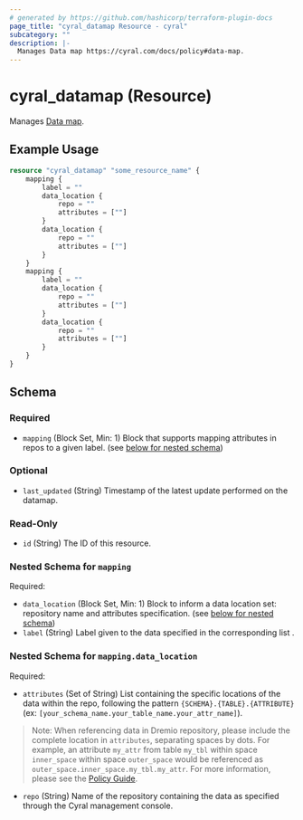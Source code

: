 ```yaml
---
# generated by https://github.com/hashicorp/terraform-plugin-docs
page_title: "cyral_datamap Resource - cyral"
subcategory: ""
description: |-
  Manages Data map https://cyral.com/docs/policy#data-map.
---
```


# cyral_datamap (Resource)

Manages [Data map](https://cyral.com/docs/policy#data-map).

## Example Usage

```terraform
resource "cyral_datamap" "some_resource_name" {
    mapping {
        label = ""
        data_location {
            repo = ""
            attributes = [""]
        }
        data_location {
            repo = ""
            attributes = [""]
        }
    }
    mapping {
        label = ""
        data_location {
            repo = ""
            attributes = [""]
        }
        data_location {
            repo = ""
            attributes = [""]
        }
    }
}
```

<!-- schema generated by tfplugindocs -->

## Schema

### Required

- `mapping` (Block Set, Min: 1) Block that supports mapping attributes in repos to a given label. (see [below for nested schema](#nestedblock--mapping))

### Optional

- `last_updated` (String) Timestamp of the latest update performed on the datamap.

### Read-Only

- `id` (String) The ID of this resource.

<a id="nestedblock--mapping"></a>

### Nested Schema for `mapping`

Required:

- `data_location` (Block Set, Min: 1) Block to inform a data location set: repository name and attributes specification. (see [below for nested schema](#nestedblock--mapping--data_location))
- `label` (String) Label given to the data specified in the corresponding list .

<a id="nestedblock--mapping--data_location"></a>

### Nested Schema for `mapping.data_location`

Required:

- `attributes` (Set of String) List containing the specific locations of the data within the repo, following the pattern `{SCHEMA}.{TABLE}.{ATTRIBUTE}` (ex: `[your_schema_name.your_table_name.your_attr_name]`).

> Note: When referencing data in Dremio repository, please include the complete location in `attributes`, separating spaces by dots. For example, an attribute `my_attr` from table `my_tbl` within space `inner_space` within space `outer_space` would be referenced as `outer_space.inner_space.my_tbl.my_attr`. For more information, please see the [Policy Guide](https://cyral.com/docs/reference/policy/).

- `repo` (String) Name of the repository containing the data as specified through the Cyral management console.
